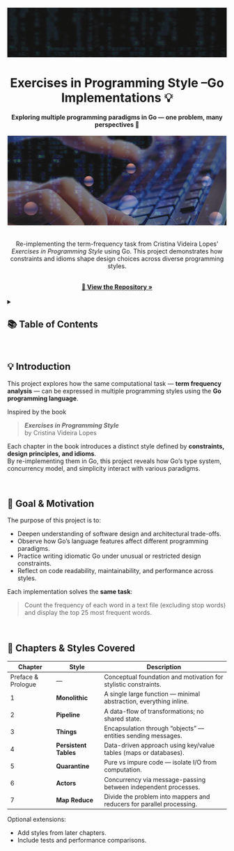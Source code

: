 <a name="readme-top"></a>
<div align="center">
  <img src="third.PNG" alt="Project banner image">
  <br>
  <h1>Exercises in Programming Style –Go Implementations 💡</h1>
  <strong>Exploring multiple programming paradigms in Go — one problem, many perspectives 🚀</strong>
  <br><br>
  <img src="fourth.PNG" alt="Supporting image">
</div>

<br>

<div align="center">
  <p>
    Re-implementing the term-frequency task from Cristina Videira Lopes’ <em>Exercises in Programming Style</em> using Go.  
    This project demonstrates how constraints and idioms shape design choices across diverse programming styles.
  </p>
  <br>
  <a href="https://github.com/YourUserName/exercises-in-style-go"><strong>📘 View the Repository »</strong></a>
</div>

<br>

<details>
  <summary><h2>📚 Table of Contents</h2></summary>
  <ol>
    <li><a href="#intro">Introduction (What’s this project?)</a></li>
    <li><a href="#goal">Goal & Motivation</a></li>
    <li><a href="#chapters">Chapters & Styles Covered</a></li>
    <li><a href="#structure">Folder Structure</a></li>
    <li><a href="#techstack">Built With</a></li>
    <li><a href="#getting-started">Getting Started</a></li>
    <li><a href="#usage">Usage</a></li>
    <li><a href="#contribution">Contribution</a></li>
    <li><a href="#contact">Contact</a></li>
  </ol>
</details>

<br>

<a name="intro"></a>
## 💡 Introduction

This project explores how the same computational task — **term frequency analysis** — can be expressed in multiple programming styles using the **Go programming language**.

Inspired by the book  
> **_Exercises in Programming Style_**  
> by Cristina Videira Lopes  

Each chapter in the book introduces a distinct style defined by **constraints, design principles, and idioms**.  
By re-implementing them in Go, this project reveals how Go’s type system, concurrency model, and simplicity interact with various paradigms.

<br>

<a name="goal"></a>
## 🎯 Goal & Motivation

The purpose of this project is to:

- Deepen understanding of software design and architectural trade-offs.  
- Observe how Go’s language features affect different programming paradigms.  
- Practice writing idiomatic Go under unusual or restricted design constraints.  
- Reflect on code readability, maintainability, and performance across styles.

Each implementation solves the **same task**:

> Count the frequency of each word in a text file (excluding stop words) and display the top 25 most frequent words.

<br>

<a name="chapters"></a>
## 📘 Chapters & Styles Covered

| Chapter | Style | Description |
|----------|--------|-------------|
| Preface & Prologue | — | Conceptual foundation and motivation for stylistic constraints. |
| 1 | **Monolithic** | A single large function — minimal abstraction, everything inline. |
| 2 | **Pipeline** | A data-flow of transformations; no shared state. |
| 3 | **Things** | Encapsulation through “objects” — entities sending messages. |
| 4 | **Persistent Tables** | Data-driven approach using key/value tables (maps or databases). |
| 5 | **Quarantine** | Pure vs impure code — isolate I/O from computation. |
| 6 | **Actors** | Concurrency via message-passing between independent processes. |
| 7 | **Map Reduce** | Divide the problem into mappers and reducers for parallel processing. |

Optional extensions:
- Add styles from later chapters.
- Include tests and performance comparisons.

<br>


